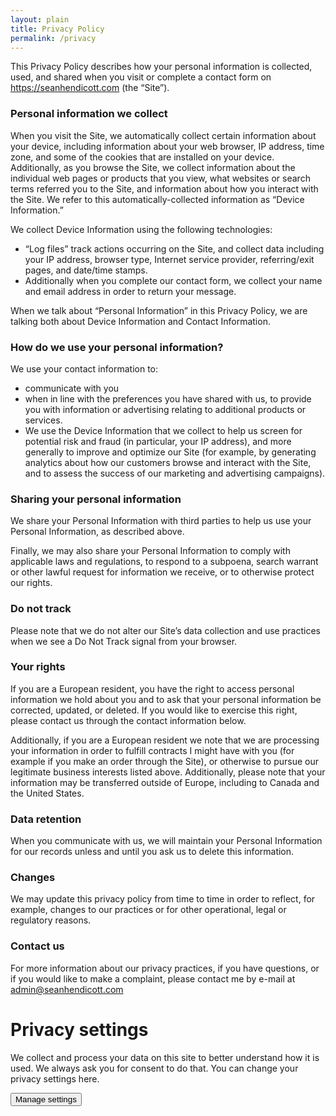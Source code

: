 ```yaml
---
layout: plain
title: Privacy Policy
permalink: /privacy
---
```


This Privacy Policy describes how your personal information is collected, used, and shared when you visit or complete a contact form on https://seanhendicott.com (the “Site”).

### Personal information we collect
When you visit the Site, we automatically collect certain information about your device, including information about your web browser, IP address, time zone, and some of the cookies that are installed on your device. Additionally, as you browse the Site, we collect information about the individual web pages or products that you view, what websites or search terms referred you to the Site, and information about how you interact with the Site. We refer to this automatically-collected information as “Device Information.”

We collect Device Information using the following technologies:

- “Log files” track actions occurring on the Site, and collect data including your IP address, browser type, Internet service provider, referring/exit pages, and date/time stamps.
- Additionally when you complete our contact form, we collect your name and email address in order to return your message.

When we talk about “Personal Information” in this Privacy Policy, we are talking both about Device Information and Contact Information.

### How do we use your personal information?

We use your contact information to:

- communicate with you
- when in line with the preferences you have shared with us, to provide you with information or advertising relating to additional products or services.
- We use the Device Information that we collect to help us screen for potential risk and fraud (in particular, your IP address), and more generally to improve and optimize our Site (for example, by generating analytics about how our customers browse and interact with the Site, and to assess the success of our marketing and advertising campaigns).

### Sharing your personal information

We share your Personal Information with third parties to help us use your Personal Information, as described above.

Finally, we may also share your Personal Information to comply with applicable laws and regulations, to respond to a subpoena, search warrant or other lawful request for information we receive, or to otherwise protect our rights.

### Do not track

Please note that we do not alter our Site’s data collection and use practices when we see a Do Not Track signal from your browser.

### Your rights

If you are a European resident, you have the right to access personal information we hold about you and to ask that your personal information be corrected, updated, or deleted. If you would like to exercise this right, please contact us through the contact information below.

Additionally, if you are a European resident we note that we are processing your information in order to fulfill contracts I might have with you (for example if you make an order through the Site), or otherwise to pursue our legitimate business interests listed above. Additionally, please note that your information may be transferred outside of Europe, including to Canada and the United States.

### Data retention

When you communicate with us, we will maintain your Personal Information for our records unless and until you ask us to delete this information.

### Changes

We may update this privacy policy from time to time in order to reflect, for example, changes to our practices or for other operational, legal or regulatory reasons.

### Contact us

For more information about our privacy practices, if you have questions, or if you would like to make a complaint, please contact me by e-mail at admin@seanhendicott.com

<div id='ppms_cm_privacy_settings' class='ppms_cm_privacy_settings_widget' data-editor-centralize='true' data-main-container='true' data-root='true'><div class='ppms_cm_privacy_settings_widget_content' data-disable-select='true'><h1 class='ppms_cm_privacy_settings_form_link_header' id='ppms_cm_privacy_settings_form_link_header_id'>Privacy settings</h1><p class='ppms_cm_privacy_settings_form_link_text' id='ppms_cm_privacy_settings_form_link_text_id'>We collect and process your data on this site to better understand how it is used. We always ask you for consent to do that. You can change your privacy settings here.</p><button class='ppms_cm_privacy_settings_button_show' id='ppms_cm_privacy_settings_button'>Manage settings</button></div></div>
